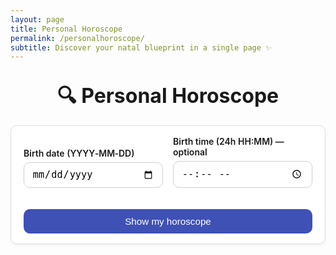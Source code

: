 ```yaml
---
layout: page
title: Personal Horoscope
permalink: /personalhoroscope/
subtitle: Discover your natal blueprint in a single page ✨
---
```


<!-- 본문만: Beautiful Jekyll 헤더·푸터를 그대로 사용합니다 -->

<style>
  /* ---------- Root Palette ---------- */
  :root{
    --primary:#3f51b5;
    --border:#e0e0e0;
    --radius:10px;
  }
  /* Let Beautiful‑Jekyll keep its own light/dark background. Only tune components */
  h2{text-align:center;font-weight:700;font-size:clamp(1.8rem,2.5vw + .5rem,2.4rem);margin:2rem 0 1rem}
  .mx-auto{margin-inline:auto}.w-full{width:100%}

  /* Card */
  .card{max-width:480px;padding:1rem 1.25rem;border:1px solid var(--border);border-radius:var(--radius);background:#fff;box-shadow:0 2px 4px rgba(0,0,0,.05)}

  /* Form */
  form label{display:block;margin-bottom:.35rem;font-weight:600}
  form input{width:100%;padding:.6rem .8rem;margin-bottom:1.1rem;border:1px solid #cfcfcf;border-radius:var(--radius);font-size:.95rem}
  form button{width:100%;padding:.7rem;background:var(--primary);color:#fff;border:none;border-radius:var(--radius);font-size:.95rem;cursor:pointer;transition:background .2s ease}
  form button:hover{background:#2d3aa0}

  /* Result Box */
  .result{max-width:700px;margin:2rem auto 3rem;padding:1.5rem 1.25rem;border:1px solid var(--border);border-radius:var(--radius);background:#fff;box-shadow:0 4px 6px rgba(0,0,0,.06);animation:fadeIn .4s ease}
  .chart-placeholder{width:100%;height:320px;display:flex;align-items:center;justify-content:center;background:#f5f5f5;color:#888;border-radius:var(--radius)}
  @keyframes fadeIn{from{opacity:0;transform:translateY(10px)}to{opacity:1}}

  /* Responsive tweak */
  @media(min-width:768px){form.card{display:flex;flex-wrap:wrap;gap:1rem;align-items:flex-end}form .field{flex:1 1 200px}form button{flex:1 1 150px;margin-bottom:0}}
</style>

<h2>🔍 Personal Horoscope</h2>

<form id="birthForm" class="card mx-auto">
  <div class="field w-full">
    <label for="birthdate">Birth date (YYYY‑MM‑DD)</label>
    <input type="date" id="birthdate" name="birthdate" required />
  </div>
  <div class="field w-full">
    <label for="birthtime">Birth time (24h HH:MM) — optional</label>
    <input type="time" id="birthtime" name="birthtime" />
  </div>
  <button type="submit">Show my horoscope</button>
</form>

<div id="result" class="result" style="display:none;"></div>

<script src="https://unpkg.com/dayjs@1/dayjs.min.js"></script>
<script>
const sunSignRanges=[{sign:"Capricorn",start:"01-01",end:"01-19"},{sign:"Aquarius",start:"01-20",end:"02-18"},{sign:"Pisces",start:"02-19",end:"03-20"},{sign:"Aries",start:"03-21",end:"04-19"},{sign:"Taurus",start:"04-20",end:"05-20"},{sign:"Gemini",start:"05-21",end:"06-20"},{sign:"Cancer",start:"06-21",end:"07-22"},{sign:"Leo",start:"07-23",end:"08-22"},{sign:"Virgo",start:"08-23",end:"09-22"},{sign:"Libra",start:"09-23",end:"10-22"},{sign:"Scorpio",start:"10-23",end:"11-21"},{sign:"Sagittarius",start:"11-22",end:"12-21"},{sign:"Capricorn",start:"12-22",end:"12-31"}];
const interpretations={Aries:"🔥 <strong>Aries</strong> – You're driven, bold, and always ready to pioneer new territory.",Taurus:"🌱 <strong>Taurus</strong> – Patience and practicality shape your world.",Gemini:"💨 <strong>Gemini</strong> – Curiosity is your compass.",Cancer:"🌊 <strong>Cancer</strong> – Feelings run deep.",Leo:"☀️ <strong>Leo</strong> – Creativity and confidence illuminate your path.",Virgo:"🌾 <strong>Virgo</strong> – Details matter.",Libra:"⚖️ <strong>Libra</strong> – Harmony seeker.",Scorpio:"🦂 <strong>Scorpio</strong> – Intense and transformative.",Sagittarius:"🏹 <strong>Sagittarius</strong> – Adventure calls.",Capricorn:"⛰️ <strong>Capricorn</strong> – Discipline and ambition are your allies.",Aquarius:"🌐 <strong>Aquarius</strong> – Innovator and humanitarian.",Pisces:"✨ <strong>Pisces</strong> – Intuitive and compassionate."};
const form=document.getElementById("birthForm"),resultDiv=document.getElementById("result");
function getSunSign(d){const mmdd=d.format("MM-DD");return(sunSignRanges.find(r=>mmdd>=r.start&&mmdd<=r.end)||{}).sign||"Unknown"}
form.addEventListener("submit",e=>{e.preventDefault();const dateVal=document.getElementById("birthdate").value;if(!dateVal){alert("Please enter your birth date");return;}const timeVal=document.getElementById("birthtime").value;
  const dateStr=timeVal?`${dateVal}T${timeVal}:00Z`:`${dateVal}T00:00:00Z`;
  const birthDate=dayjs(dateStr);const sun=getSunSign(birthDate);
  resultDiv.style.display="block";
  resultDiv.innerHTML=`<h3>📅 Birth data</h3><p>${birthDate.format("YYYY‑MM‑DD HH:mm")} (UTC)</p><h3>🪐 Natal chart</h3><div class='chart-placeholder'>SVG natal wheel coming soon</div><h3>📝 Interpretation</h3><div class='interp'>${interpretations[sun]||"Coming soon..."}</div>`;});
</script>
